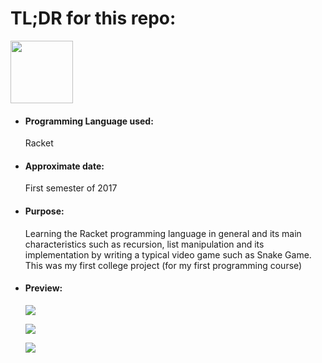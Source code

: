 <h1>TL;DR for this repo:</h1>
<img src="https://upload.wikimedia.org/wikipedia/commons/thumb/c/c1/Racket-logo.svg/512px-Racket-logo.svg.png" height="100" width="100">
<ul>
  <li><h4>Programming Language used:</h4>Racket</li>
  <li><h4>Approximate date:</h4>First semester of 2017</li>
  <li><h4>Purpose:</h4>Learning the Racket programming language in general and its main characteristics such as recursion, list manipulation and its implementation by writing a typical video game such as Snake Game. This was my first college project (for my first programming course)</li>
  <li><h4>Preview:</h4>
    <p class="aligncenter">
    <img src="https://i.ibb.co/z5BvMg9/Screenshot-from-2021-05-01-18-34-21.png">
</p>
    <p class="aligncenter">
    <img src="https://i.ibb.co/HzPMMmZ/Screenshot-from-2021-05-01-18-32-59.png">
</p>
    <p class="aligncenter">
    <img src="https://i.ibb.co/Ryk7rYv/Screenshot-from-2021-05-01-18-34-14.png">
</p>
  </li>
</ul>

